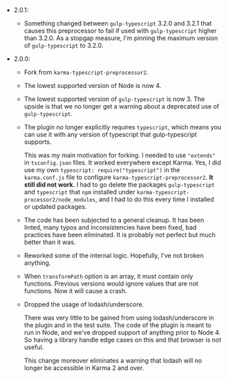 * 2.0.1:

  - Something changed between ``gulp-typescript`` 3.2.0 and 3.2.1 that causes
    this preprocessor to fail if used with ``gulp-typescript`` higher than
    3.2.0. As a stopgap measure, I'm pinning the maximum version of
    ``gulp-typescript`` to 3.2.0.

* 2.0.0:

  - Fork from ``karma-typescript-preprocessor2``.

  - The lowest supported version of Node is now 4.

  - The lowest supported version of ``gulp-typescript`` is now 3. The upside is
    that we no longer get a warning about a deprecated use of
    ``gulp-typescript``.

  - The plugin no longer explicitly requires ``typescript``, which means you can
    use it with any version of typescript that gulp-typescript supports.

    This was my main motivation for forking. I needed to use ``"extends"`` in
    ``tsconfig.json`` files. It worked everywhere except Karma. Yes, I did use
    my own ``typescript: require("typescript")`` in the ``karma.conf.js`` file
    to configure ``karma-typescript-preprocessor2``. **It still did not work.**
    I had to go delete the packages ``gulp-typescript`` and ``typescript`` that
    ``npm`` installed under ``karma-typescript-processor2/node_modules``, and I
    had to do this every time I installed or updated packages.

  - The code has been subjected to a general cleanup. It has been linted, many
    typos and inconsistencies have been fixed, bad practices have been
    eliminated. It is probably not perfect but much better than it was.

  - Reworked some of the internal logic. Hopefully, I've not broken anything.

  - When ``transformPath`` option is an array, it must contain only
    functions. Previous versions would ignore values that are not
    functions. Now it will cause a crash.

  - Dropped the usage of lodash/underscore.

    There was very little to be gained from using lodash/underscore in the
    plugin and in the test suite. The code of the plugin is meant to run in
    Node, and we've dropped support of anything prior to Node 4. So having a
    library handle edge cases on this and that browser is not useful.

    This change moreover eliminates a warning that lodash will no longer be
    accessible in Karma 2 and over.
